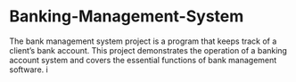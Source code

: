 # Banking-Management-System
The bank management system project is a program that keeps track of a client’s  bank account. This project demonstrates the operation of a banking account system and  covers the essential functions of bank management software.
i
